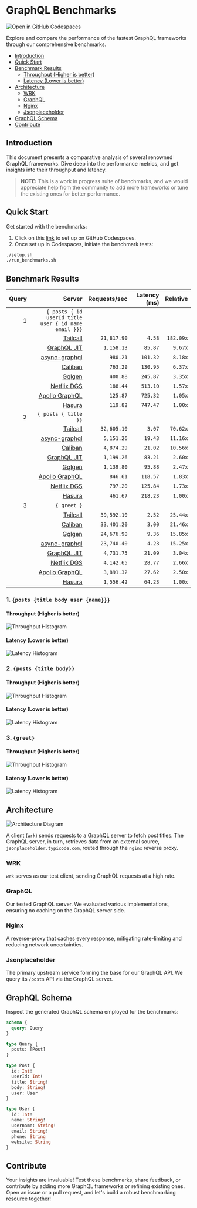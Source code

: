 # GraphQL Benchmarks <!-- omit from toc -->

[![Open in GitHub Codespaces](https://github.com/codespaces/badge.svg)](https://codespaces.new/tailcallhq/graphql-benchmarks)

Explore and compare the performance of the fastest GraphQL frameworks through our comprehensive benchmarks.

- [Introduction](#introduction)
- [Quick Start](#quick-start)
- [Benchmark Results](#benchmark-results)
  - [Throughput (Higher is better)](#throughput-higher-is-better)
  - [Latency (Lower is better)](#latency-lower-is-better)
- [Architecture](#architecture)
  - [WRK](#wrk)
  - [GraphQL](#graphql)
  - [Nginx](#nginx)
  - [Jsonplaceholder](#jsonplaceholder)
- [GraphQL Schema](#graphql-schema)
- [Contribute](#contribute)

[Tailcall]: https://github.com/tailcallhq/tailcall
[Gqlgen]: https://github.com/99designs/gqlgen
[Apollo GraphQL]: https://github.com/apollographql/apollo-server
[Netflix DGS]: https://github.com/netflix/dgs-framework
[Caliban]: https://github.com/ghostdogpr/caliban
[async-graphql]: https://github.com/async-graphql/async-graphql
[Hasura]: https://github.com/hasura/graphql-engine
[GraphQL JIT]: https://github.com/zalando-incubator/graphql-jit

## Introduction

This document presents a comparative analysis of several renowned GraphQL frameworks. Dive deep into the performance metrics, and get insights into their throughput and latency.

> **NOTE:** This is a work in progress suite of benchmarks, and we would appreciate help from the community to add more frameworks or tune the existing ones for better performance.

## Quick Start

Get started with the benchmarks:

1. Click on this [link](https://codespaces.new/tailcallhq/graphql-benchmarks) to set up on GitHub Codespaces.
2. Once set up in Codespaces, initiate the benchmark tests:

```bash
./setup.sh
./run_benchmarks.sh
```

## Benchmark Results

<!-- PERFORMANCE_RESULTS_START -->

| Query | Server | Requests/sec | Latency (ms) | Relative |
|-------:|--------:|--------------:|--------------:|---------:|
| 1 | `{ posts { id userId title user { id name email }}}` |
|| [Tailcall] | `21,817.90` | `4.58` | `182.09x` |
|| [GraphQL JIT] | `1,158.13` | `85.87` | `9.67x` |
|| [async-graphql] | `980.21` | `101.32` | `8.18x` |
|| [Caliban] | `763.29` | `130.95` | `6.37x` |
|| [Gqlgen] | `400.88` | `245.87` | `3.35x` |
|| [Netflix DGS] | `188.44` | `513.10` | `1.57x` |
|| [Apollo GraphQL] | `125.87` | `725.32` | `1.05x` |
|| [Hasura] | `119.82` | `747.47` | `1.00x` |
| 2 | `{ posts { title }}` |
|| [Tailcall] | `32,605.10` | `3.07` | `70.62x` |
|| [async-graphql] | `5,151.26` | `19.43` | `11.16x` |
|| [Caliban] | `4,874.29` | `21.02` | `10.56x` |
|| [GraphQL JIT] | `1,199.26` | `83.21` | `2.60x` |
|| [Gqlgen] | `1,139.80` | `95.88` | `2.47x` |
|| [Apollo GraphQL] | `846.61` | `118.57` | `1.83x` |
|| [Netflix DGS] | `797.20` | `125.84` | `1.73x` |
|| [Hasura] | `461.67` | `218.23` | `1.00x` |
| 3 | `{ greet }` |
|| [Tailcall] | `39,592.10` | `2.52` | `25.44x` |
|| [Caliban] | `33,401.20` | `3.00` | `21.46x` |
|| [Gqlgen] | `24,676.90` | `9.36` | `15.85x` |
|| [async-graphql] | `23,740.40` | `4.23` | `15.25x` |
|| [GraphQL JIT] | `4,731.75` | `21.09` | `3.04x` |
|| [Netflix DGS] | `4,142.65` | `28.77` | `2.66x` |
|| [Apollo GraphQL] | `3,891.32` | `27.62` | `2.50x` |
|| [Hasura] | `1,556.42` | `64.23` | `1.00x` |

<!-- PERFORMANCE_RESULTS_END -->



### 1. `{posts {title body user {name}}}`
#### Throughput (Higher is better)

![Throughput Histogram](assets/req_sec_histogram1.png)

#### Latency (Lower is better)

![Latency Histogram](assets/latency_histogram1.png)

### 2. `{posts {title body}}`
#### Throughput (Higher is better)

![Throughput Histogram](assets/req_sec_histogram2.png)

#### Latency (Lower is better)

![Latency Histogram](assets/latency_histogram2.png)

### 3. `{greet}`
#### Throughput (Higher is better)

![Throughput Histogram](assets/req_sec_histogram3.png)

#### Latency (Lower is better)

![Latency Histogram](assets/latency_histogram3.png)

## Architecture

![Architecture Diagram](assets/architecture.png)

A client (`wrk`) sends requests to a GraphQL server to fetch post titles. The GraphQL server, in turn, retrieves data from an external source, `jsonplaceholder.typicode.com`, routed through the `nginx` reverse proxy.

### WRK

`wrk` serves as our test client, sending GraphQL requests at a high rate.

### GraphQL

Our tested GraphQL server. We evaluated various implementations, ensuring no caching on the GraphQL server side.

### Nginx

A reverse-proxy that caches every response, mitigating rate-limiting and reducing network uncertainties.

### Jsonplaceholder

The primary upstream service forming the base for our GraphQL API. We query its `/posts` API via the GraphQL server.

## GraphQL Schema

Inspect the generated GraphQL schema employed for the benchmarks:

```graphql
schema {
  query: Query
}

type Query {
  posts: [Post]
}

type Post {
  id: Int!
  userId: Int!
  title: String!
  body: String!
  user: User
}

type User {
  id: Int!
  name: String!
  username: String!
  email: String!
  phone: String
  website: String
}
```

## Contribute

Your insights are invaluable! Test these benchmarks, share feedback, or contribute by adding more GraphQL frameworks or refining existing ones. Open an issue or a pull request, and let's build a robust benchmarking resource together!
